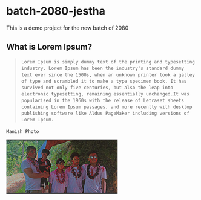 # batch-2080-jestha

This is a demo project for the new batch of 2080

## What is Lorem Ipsum?

> `Lorem Ipsum is simply dummy text of the printing and typesetting industry. Lorem Ipsum has been the industry's standard dummy text ever since the 1500s, when an unknown printer took a galley of type and scrambled it to make a type specimen book. It has survived not only five centuries, but also the leap into electronic typesetting, remaining essentially unchanged.It was popularised in the 1960s with the release of Letraset sheets containing Lorem Ipsum passages, and more recently with desktop publishing software like Aldus PageMaker including versions of Lorem Ipsum.`

<!-- for link
<https://youtu.be/qWZYkZsvAm0> -->

`Manish Photo`

![manish](./photo/Snapchat-1746657701.jpg)
